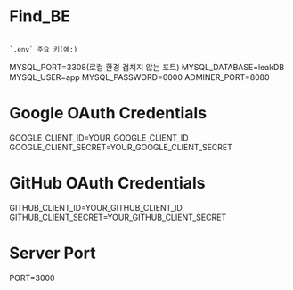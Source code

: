 # Find_BE

```

`.env` 주요 키(예:)

```
MYSQL_PORT=3308(로컬 환경 겹치지 않는 포트)
MYSQL_DATABASE=leakDB
MYSQL_USER=app
MYSQL_PASSWORD=0000
ADMINER_PORT=8080

# Google OAuth Credentials
GOOGLE_CLIENT_ID=YOUR_GOOGLE_CLIENT_ID
GOOGLE_CLIENT_SECRET=YOUR_GOOGLE_CLIENT_SECRET

# GitHub OAuth Credentials
GITHUB_CLIENT_ID=YOUR_GITHUB_CLIENT_ID
GITHUB_CLIENT_SECRET=YOUR_GITHUB_CLIENT_SECRET

# Server Port
PORT=3000
```